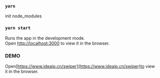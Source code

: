 ### `yarn`

init node_modules

### `yarn start`

Runs the app in the development mode.\
Open [http://localhost:3000](http://localhost:3000) to view it in the browser.

### DEMO

Open[https://www.ideaip.cn/swiper](https://www.ideaip.cn/swiper)to view it in the browser.
